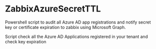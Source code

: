 # ZabbixAzureSecretTTL
Powershell script to audit all Azure AD app registrations and notify secret key or certificate expiration to zabbix using Microsoft Graph.

Script check all the Azure AD Applications registered in your tenant and check key expiration
